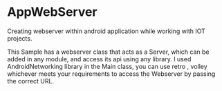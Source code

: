 # AppWebServer
Creating webserver within android application while working with IOT projects.

This Sample has a webserver class that acts as a Server, which can be added in any module, and access its api using any library. I used AndroidNetworking library in the Main class, you can use retro , volley whichever meets your requirements to access the Webserver by passing the correct URL.


